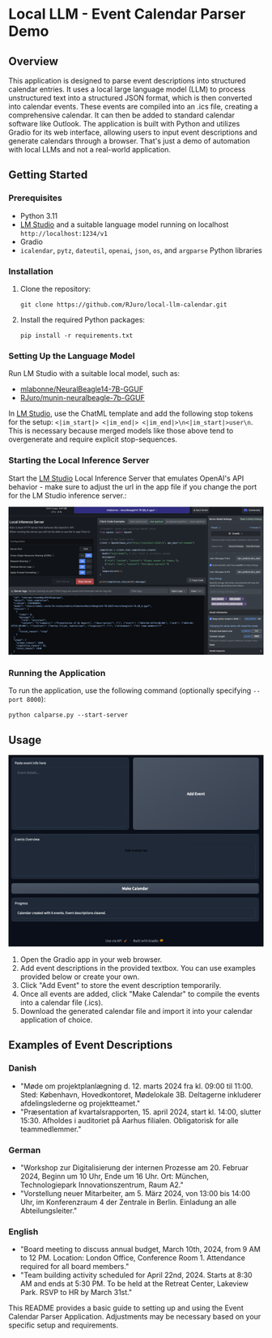 # Local LLM - Event Calendar Parser Demo

## Overview

This application is designed to parse event descriptions into structured calendar entries. It uses a local large language model (LLM) to process unstructured text into a structured JSON format, which is then converted into calendar events. These events are compiled into an .ics file, creating a comprehensive calendar. It can then be added to standard calendar software like Outlook. The application is built with Python and utilizes Gradio for its web interface, allowing users to input event descriptions and generate calendars through a browser. That's just a demo of automation with local LLMs and not a real-world application.

## Getting Started

### Prerequisites

- Python 3.11
- [LM Studio](https://lmstudio.ai) and a suitable language model running on localhost `http://localhost:1234/v1`
- Gradio
- `icalendar`, `pytz`, `dateutil`, `openai`, `json`, `os`, and `argparse` Python libraries

### Installation

1. Clone the repository:
   ```
   git clone https://github.com/RJuro/local-llm-calendar.git
   ```

2. Install the required Python packages:
   ```
   pip install -r requirements.txt
   ```

### Setting Up the Language Model

Run LM Studio with a suitable local model, such as:
- [mlabonne/NeuralBeagle14-7B-GGUF](https://huggingface.co/mlabonne/NeuralBeagle14-7B-GGUF)
- [RJuro/munin-neuralbeagle-7b-GGUF](https://huggingface.co/RJuro/munin-neuralbeagle-7b-GGUF)

In [LM Studio](https://lmstudio.ai), use the ChatML template and add the following stop tokens for the setup: ```<|im_start|>
<|im_end|>
<|im_end|>\n<|im_start|>user\n```. This is necessary because merged models like those above tend to overgenerate and require explicit stop-sequences.

### Starting the Local Inference Server

Start the [LM Studio](https://lmstudio.ai) Local Inference Server that emulates OpenAI's API behavior - make sure to adjust the url in the app file if you change the port for the LM Studio inference server.:

![LM Studio](static/lmstudio_server.png)


### Running the Application

To run the application, use the following command (optionally specifying `--port 8000`):
```
python calparse.py --start-server
```

## Usage

![LM Studio](static/gradio.png)

1. Open the Gradio app in your web browser.
2. Add event descriptions in the provided textbox. You can use examples provided below or create your own.
3. Click "Add Event" to store the event description temporarily.
4. Once all events are added, click "Make Calendar" to compile the events into a calendar file (.ics).
5. Download the generated calendar file and import it into your calendar application of choice.

## Examples of Event Descriptions

### Danish
- "Møde om projektplanlægning d. 12. marts 2024 fra kl. 09:00 til 11:00. Sted: København, Hovedkontoret, Mødelokale 3B. Deltagerne inkluderer afdelingslederne og projektteamet."
- "Præsentation af kvartalsrapporten, 15. april 2024, start kl. 14:00, slutter 15:30. Afholdes i auditoriet på Aarhus filialen. Obligatorisk for alle teammedlemmer."

### German
- "Workshop zur Digitalisierung der internen Prozesse am 20. Februar 2024, Beginn um 10 Uhr, Ende um 16 Uhr. Ort: München, Technologiepark Innovationszentrum, Raum A2."
- "Vorstellung neuer Mitarbeiter, am 5. März 2024, von 13:00 bis 14:00 Uhr, im Konferenzraum 4 der Zentrale in Berlin. Einladung an alle Abteilungsleiter."

### English
- "Board meeting to discuss annual budget, March 10th, 2024, from 9 AM to 12 PM. Location: London Office, Conference Room 1. Attendance required for all board members."
- "Team building activity scheduled for April 22nd, 2024. Starts at 8:30 AM and ends at 5:30 PM. To be held at the Retreat Center, Lakeview Park. RSVP to HR by March 31st."

This README provides a basic guide to setting up and using the Event Calendar Parser Application. Adjustments may be necessary based on your specific setup and requirements.
